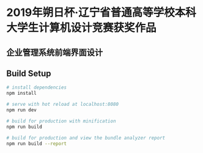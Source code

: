 # 2019年朔日杯·辽宁省普通高等学校本科大学生计算机设计竞赛获奖作品

## 企业管理系统前端界面设计

## Build Setup

``` bash
# install dependencies
npm install

# serve with hot reload at localhost:8080
npm run dev

# build for production with minification
npm run build

# build for production and view the bundle analyzer report
npm run build --report
```

